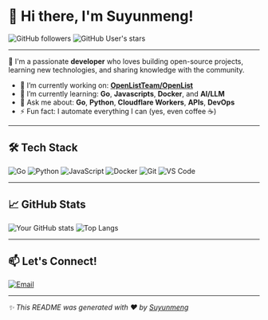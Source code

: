 # 👋 Hi there, I'm Suyunmeng!

![GitHub followers](https://img.shields.io/github/followers/Suyunmeng?label=Follow&style=social)
![GitHub User's stars](https://img.shields.io/github/stars/Suyunmeng?affiliations=OWNER%2CCOLLABORATOR&style=social)

---

🎯 I'm a passionate **developer** who loves building open-source projects, learning new technologies, and sharing knowledge with the community.

- 🔭 I’m currently working on: **[OpenListTeam/OpenList](https://github.com/OpenListTeam/OpenList)**
- 🌱 I’m currently learning: **Go**, **Javascripts**, **Docker**, and **AI/LLM**
- 💬 Ask me about: **Go**, **Python**, **Cloudflare Workers**, **APIs**, **DevOps**
- ⚡ Fun fact: I automate everything I can (yes, even coffee ☕)

---

## 🛠️ Tech Stack

![Go](https://img.shields.io/badge/-Go-00ADD8?style=flat&logo=go&logoColor=white)
![Python](https://img.shields.io/badge/-Python-3776AB?style=flat&logo=python&logoColor=white)
![JavaScript](https://img.shields.io/badge/-JavaScript-F7DF1E?style=flat&logo=javascript&logoColor=black)
![Docker](https://img.shields.io/badge/-Docker-2496ED?style=flat&logo=docker&logoColor=white)
![Git](https://img.shields.io/badge/-Git-F05032?style=flat&logo=git&logoColor=white)
![VS Code](https://img.shields.io/badge/-VS%20Code-007ACC?style=flat&logo=visual-studio-code&logoColor=white)

---

## 📈 GitHub Stats

![Your GitHub stats](https://github-readme-stats.vercel.app/api?username=Suyunmeng&show_icons=true&hide_border=true&theme=default)
![Top Langs](https://github-readme-stats.vercel.app/api/top-langs/?username=Suyunmeng&layout=compact&hide_border=true&theme=default)

---

## 📫 Let's Connect!

[![Email](https://img.shields.io/badge/-Email-c14438?style=flat-square&logo=Gmail&logoColor=white)](mailto:Susus0175@proton.me)

---

_✨ This README was generated with ❤️ by [Suyunmeng](https://github.com/Suyunmeng)_

